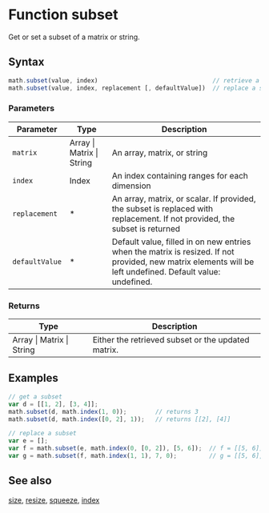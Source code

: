 # Function subset

Get or set a subset of a matrix or string.


## Syntax

```js
math.subset(value, index)                                // retrieve a subset
math.subset(value, index, replacement [, defaultValue])  // replace a subset
```

### Parameters

Parameter | Type | Description
--------- | ---- | -----------
`matrix` | Array &#124; Matrix &#124; String | An array, matrix, or string
`index` | Index | An index containing ranges for each dimension
`replacement` | * | An array, matrix, or scalar. If provided, the subset is replaced with replacement. If not provided, the subset is returned
`defaultValue` | * | Default value, filled in on new entries when the matrix is resized. If not provided, new matrix elements will be left undefined. Default value: undefined.

### Returns

Type | Description
---- | -----------
Array &#124; Matrix &#124; String | Either the retrieved subset or the updated matrix.


## Examples

```js
// get a subset
var d = [[1, 2], [3, 4]];
math.subset(d, math.index(1, 0));        // returns 3
math.subset(d, math.index([0, 2], 1));   // returns [[2], [4]]

// replace a subset
var e = [];
var f = math.subset(e, math.index(0, [0, 2]), [5, 6]);  // f = [[5, 6]]
var g = math.subset(f, math.index(1, 1), 7, 0);         // g = [[5, 6], [0, 7]]
```


## See also

[size](size.md),
[resize](resize.md),
[squeeze](squeeze.md),
[index](index.md)


<!-- Note: This file is automatically generated from source code comments. Changes made in this file will be overridden. -->
